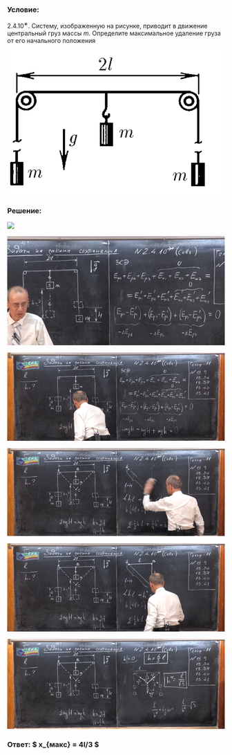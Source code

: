 ###  Условие:

$2.4.10^{∗}.$ Систему, изображенную на рисунке, приводит в движение центральный груз массы $m$. Определите максимальное удаление груза от его начального положения

![К задаче $2.4.10$|512x340, 40%](../../img/2.4.10/2.4.10.png)

###  Решение:

![](https://www.youtube.com/embed/DG2Yx2AqPQM?t=994)

![|639x320, 67%](../../img/2.4.10/01.png)

![|930x375, 67%](../../img/2.4.10/02.png)

![|930x376, 67%](../../img/2.4.10/03.png)

![|930x376, 67%](../../img/2.4.10/04.png)

![|930x383, 67%](../../img/2.4.10/05.png)

###  Ответ: $ x_{макс} = 4l/3 $